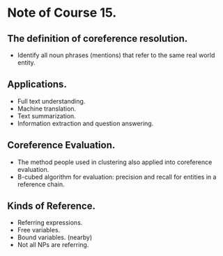 # Note of Course 15.

## The definition of coreference resolution.
- Identify all noun phrases (mentions) that refer to the same real world entity.

## Applications.
- Full text understanding.
- Machine translation.
- Text summarization.
- Information extraction and question answering. 

## Coreference Evaluation.
- The method people used in clustering also applied into coreference evaluation. 
- B-cubed algorithm for evaluation: precision and recall for entities in a reference chain. 

## Kinds of Reference.
- Referring expressions.
- Free variables.  
- Bound variables. (nearby)
- Not all NPs are referring.

